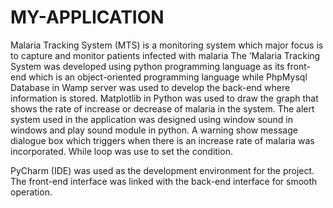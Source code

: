 # MY-APPLICATION
Malaria Tracking System (MTS) is a monitoring system which major focus is to capture and monitor patients infected with malaria
The ‘Malaria Tracking System was developed using python programming language as its front-end which is an object-oriented programming language while PhpMysql Database in Wamp server was used to develop the back-end where information is stored.
Matplotlib in Python was used to draw the graph that shows the rate of increase or decrease of malaria in the system.
The alert system used in the application was designed using window sound in windows and play sound module in python. A warning show message dialogue box which triggers when there is an increase rate of malaria was incorporated. While loop was use to set the condition.

PyCharm (IDE) was used as the development environment for the project. The front-end interface was linked with the back-end interface for smooth operation.

